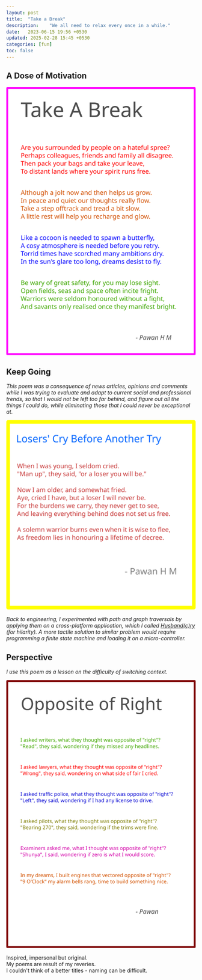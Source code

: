 ```yaml
---
layout: post
title:  "Take a Break"
description:    "We all need to relax every once in a while."
date:   2023-06-15 19:56 +0530
updated: 2025-02-28 15:45 +0530
categories: [fun]
toc: false
---
```


## A Dose of Motivation  

![Take A Break](/assets/img/posts/tab.svg)  

## Keep Going  

*This poem was a consequence of news articles, opinions and comments while I was trying to evaluate and adapt to current social and professional trends, so that I would not be left too far behind, and figure out all the things I could do, while eliminating those that I could never be exceptional at.*

![Losers' Cry Before Another Try](/assets/img/posts/lcbat.svg)

*Back to engineering, I experimented with path and graph traversals by applying them on a cross-platform application, which I called [Husband(c)ry](https://drive.google.com/file/d/1dWO48w6JSjfZhGTcCgc64NsyU-y8N965/view) (for hilarity). A more tactile solution to similar problem would require programming a finite state machine and loading it on a micro-controller.*

## Perspective

*I use this poem as a lesson on the difficulty of switching context.*

![Opposite of Right](/assets/img/posts/oor.svg)

Inspired, impersonal but original.  
My poems are result of my reveries.  
I couldn't think of a better titles - naming can be difficult. 
